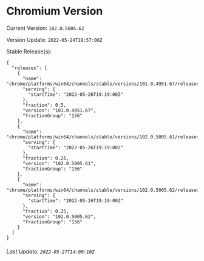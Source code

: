 # Chromium Version

Current Version: `102.0.5005.62`

Version Update: `2022-05-24T18:57:00Z`

Stable Release(s):
```
{
  "releases": [
    {
      "name": "chrome/platforms/win64/channels/stable/versions/101.0.4951.67/releases/1653592740",
      "serving": {
        "startTime": "2022-05-26T19:19:00Z"
      },
      "fraction": 0.5,
      "version": "101.0.4951.67",
      "fractionGroup": "156"
    },
    {
      "name": "chrome/platforms/win64/channels/stable/versions/102.0.5005.61/releases/1653592740",
      "serving": {
        "startTime": "2022-05-26T19:19:00Z"
      },
      "fraction": 0.25,
      "version": "102.0.5005.61",
      "fractionGroup": "156"
    },
    {
      "name": "chrome/platforms/win64/channels/stable/versions/102.0.5005.62/releases/1653592740",
      "serving": {
        "startTime": "2022-05-26T19:19:00Z"
      },
      "fraction": 0.25,
      "version": "102.0.5005.62",
      "fractionGroup": "156"
    }
  ]
}
```

###### Last Update: `2022-05-27T14:00:10Z`
